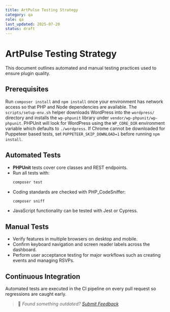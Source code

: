 ```yaml
---
title: ArtPulse Testing Strategy
category: qa
role: qa
last_updated: 2025-07-20
status: draft
---
```


# ArtPulse Testing Strategy

This document outlines automated and manual testing practices used to ensure plugin quality.

## Prerequisites

Run `composer install` and `npm install` once your environment has network access so that PHP and Node
dependencies are available. The `scripts/setup-env.sh` helper downloads WordPress into the `wordpress/`
directory and installs the `wp-phpunit` library under `vendor/wp-phpunit/wp-phpunit`. PHPUnit will look for
WordPress using the `WP_CORE_DIR` environment variable which defaults to `./wordpress`. If Chrome cannot be
downloaded for Puppeteer based tests, set `PUPPETEER_SKIP_DOWNLOAD=1` before running `npm install`.

## Automated Tests

- **PHPUnit** tests cover core classes and REST endpoints.
- Run all tests with:
  ```bash
  composer test
  ```
- Coding standards are checked with PHP_CodeSniffer:
  ```bash
  composer sniff
  ```
- JavaScript functionality can be tested with Jest or Cypress.

## Manual Tests

- Verify features in multiple browsers on desktop and mobile.
- Confirm keyboard navigation and screen reader labels across the dashboard.
- Perform user acceptance testing for major workflows such as creating events and managing RSVPs.

## Continuous Integration

Automated tests are executed in the CI pipeline on every pull request so regressions are caught early.

> 💬 *Found something outdated? [Submit Feedback](../feedback.md)*
